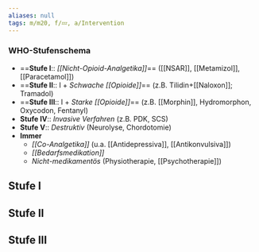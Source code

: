 ```yaml
---
aliases: null
tags: m/m20, f/💤, a/Intervention
---
```

### WHO-Stufenschema
- ==**Stufe I**:: *[[Nicht-Opioid-Analgetika]]*== ([[NSAR]], [[Metamizol]], [[Paracetamol]])
- ==**Stufe II**:: I + *Schwache [[Opioide]]*== (z.B. Tilidin+[[Naloxon]]; Tramadol)
- ==**Stufe III**:: I + *Starke [[Opioide]]*== (z.B. [[Morphin]], Hydromorphon, Oxycodon, Fentanyl)
- **Stufe IV**:: *Invasive Verfahren* (z.B. PDK, SCS)
- **Stufe V**:: *Destruktiv* (Neurolyse, Chordotomie)
- **Immer**
	- *[[Co-Analgetika]]* (u.a. [[Antidepressiva]], [[Antikonvulsiva]])
	- *[[Bedarfsmedikation]]*
	- *Nicht-medikamentös* (Physiotherapie, [[Psychotherapie]])

## Stufe I
## Stufe II
## Stufe III